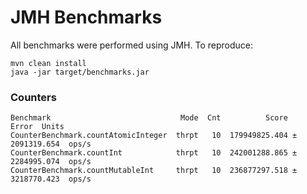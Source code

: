# JMH Benchmarks

All benchmarks were performed using JMH. To reproduce:
```
mvn clean install
java -jar target/benchmarks.jar
```

### Counters

```
Benchmark                             Mode  Cnt          Score         Error  Units
CounterBenchmark.countAtomicInteger  thrpt   10  179949825.404 ± 2091319.654  ops/s
CounterBenchmark.countInt            thrpt   10  242001288.865 ± 2284995.074  ops/s
CounterBenchmark.countMutableInt     thrpt   10  236877297.518 ± 3218770.423  ops/s
```
